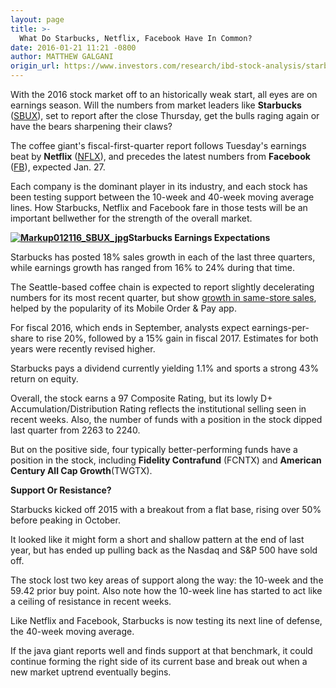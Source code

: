 ```yaml
---
layout: page
title: >-
  What Do Starbucks, Netflix, Facebook Have In Common?
date: 2016-01-21 11:21 -0800
author: MATTHEW GALGANI
origin_url: https://www.investors.com/research/ibd-stock-analysis/starbucks-netflix-facebook-in-common/
---
```





With the 2016 stock market off to an historically weak start, all eyes are on earnings season. Will the numbers from market leaders like **Starbucks** ([SBUX](https://research.investors.com/quote.aspx?symbol=SBUX)), set to report after the close Thursday, get the bulls raging again or have the bears sharpening their claws?


The coffee giant's fiscal-first-quarter report follows Tuesday's earnings beat by **Netflix** ([NFLX](https://research.investors.com/quote.aspx?symbol=NFLX)), and precedes the latest numbers from **Facebook** ([FB](https://research.investors.com/quote.aspx?symbol=FB)), expected Jan. 27.


Each company is the dominant player in its industry, and each stock has been testing support between the 10-week and 40-week moving average lines. How Starbucks, Netflix and Facebook fare in those tests will be an important bellwether for the strength of the overall market.


**[![Markup012116_SBUX_jpg](http://ibdcmsprod10/wp-content/uploads/2016/01/Markup012116_SBUX_jpg.jpg)](http://ibdcmsprod10/wp-content/uploads/2016/01/Markup012116_SBUX_jpg.jpg)Starbucks Earnings Expectations**


Starbucks has posted 18% sales growth in each of the last three quarters, while earnings growth has ranged from 16% to 24% during that time.


The Seattle-based coffee chain is expected to report slightly decelerating numbers for its most recent quarter, but show [growth in same-store sales](http://news.investors.com/business/011916-790389-starbucks-earnings-revenue-seen-slowing-slightly.htm), helped by the popularity of its Mobile Order & Pay app.


For fiscal 2016, which ends in September, analysts expect earnings-per-share to rise 20%, followed by a 15% gain in fiscal 2017. Estimates for both years were recently revised higher.


Starbucks pays a dividend currently yielding 1.1% and sports a strong 43% return on equity.


Overall, the stock earns a 97 Composite Rating, but its lowly D+ Accumulation/Distribution Rating reflects the institutional selling seen in recent weeks. Also, the number of funds with a position in the stock dipped last quarter from 2263 to 2240.


But on the positive side, four typically better-performing funds have a position in the stock, including **Fidelity Contrafund** (FCNTX) and **American Century All Cap Growth**(TWGTX).


**Support Or Resistance?**


Starbucks kicked off 2015 with a breakout from a flat base, rising over 50% before peaking in October.


It looked like it might form a short and shallow pattern at the end of last year, but has ended up pulling back as the Nasdaq and S&P 500 have sold off.


The stock lost two key areas of support along the way: the 10-week and the 59.42 prior buy point. Also note how the 10-week line has started to act like a ceiling of resistance in recent weeks.


Like Netflix and Facebook, Starbucks is now testing its next line of defense, the 40-week moving average.


If the java giant reports well and finds support at that benchmark, it could continue forming the right side of its current base and break out when a new market uptrend eventually begins.




